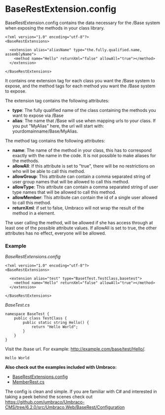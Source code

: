 # BaseRestExtension.config

BaseRestExtension.config contains the data necessary for the /Base system when exposing the methods in your class library.

	<?xml version="1.0" encoding="utf-8"?>
	<BaseRestExtensions>
	  
	  <extension alias="aliasName" type="the.fully.qualified.name, assemblyName">
	    <method name="Hello" returnXml="false" allowAll="true"></method>
	  </extension>
	  
	</BaseRestExtensions>

It contains one extension tag for each class you want the /Base system to expose, and the method tags for each method you want the /Base system to expose.

The extension tag contains the following attributes:

- **type**: The fully qualified name of the class containing the methods you want to expose via /Base
- **alias**: The name that /Base will use when mapping urls to your class. If you put "MyAlias" here, the url will start with: yourdomainname/Base/MyAlias.

The method tag contains the following attributes:

- **name**: The name of the method in your class, this has to correspond exactly with the name in the code. It is not possible to make aliases for the methods.
- **allowAll**: If this attribute is set to "true", there will be no restrictions on who will be able to call this method.
- **allowGroup**: This attribute can contain a comma separated string of user group names that will be allowed to call this method.
- **allowType**: This attribute can contain a comma separated string of user type names that will be allowed to call this method.
- **allowMember**: This attribute can contain the id of a single user allowed to call this method.
- **returnXml**: if set to false, Umbraco will not wrap the result of the method in a <value> element.

The user calling the method, will be allowed if she has access through at least one of the possible attribute values. If allowAll is set to true, the other attributes has no effect, everyone will be allowed. 

### Example

_BaseRestExtensions.config_

	<?xml version="1.0" encoding="utf-8"?>
	<BaseRestExtensions>
	  
	  <extension alias="test" type="BasetTest.TestClass,basetest">
	    <method name="Hello" returnXml="false" allowAll="true"></method>
	  </extension>
	  
	</BaseRestExtensions>

_BaseTest.cs_  

	namespace BaseTest {
	    public class TestClass {
	        public static string Hello() {
	            return "Hello World";
	        }
	    }
	} 

Visit the /base url. For example: http://example.com/base/test/Hello/.

	Hello World

**Also check out the examples included with Umbraco:**
- [BaseRestExtensions.config](https://github.com/umbraco/Umbraco-CMS/blob/dev-v7/src/Umbraco.Web.UI/config/BaseRestExtensions.config)
- [MemberRest.cs](https://github.com/umbraco/Umbraco-CMS/blob/dev-v7/src/Umbraco.Web/BaseRest/MemberRest.cs)

The config is clean and  simple.  If you are familiar with C# and interested in taking a peek behind the scenes check out https://github.com/umbraco/Umbraco-CMS/tree/6.2.0/src/Umbraco.Web/BaseRest/Configuration